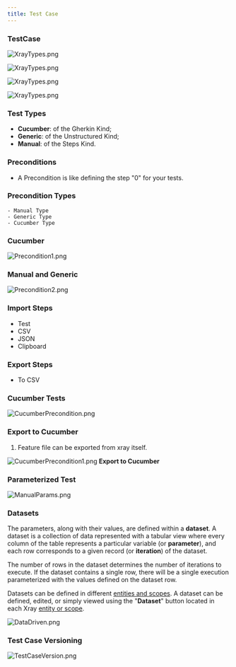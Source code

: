 ```yaml
---
title: Test Case
---
```

### TestCase 
![XrayTypes.png](./static/TestCase1.png)

![XrayTypes.png](./static/TestCase2.png)

![XrayTypes.png](./static/TestCase3.png)

![XrayTypes.png](./static/TestCase.png)

### Test Types
- **Cucumber**: of the Gherkin Kind;
- **Generic**: of the Unstructured Kind;
- **Manual**: of the Steps Kind.

### Preconditions 
- A Precondition is like defining the step "0" for your tests.

### Precondition Types
    - Manual Type
    - Generic Type
    - Cucumber Type

### Cucumber 
![Precondition1.png](./static/Precondition1.png)

### Manual and Generic
![Precondition2.png](./static/Precondition2.png)

### Import Steps

- Test
- CSV
- JSON
- Clipboard

### Export Steps

- To CSV
### Cucumber Tests
![CucumberPrecondition.png](./static/CucumberPrecondition.png)

### Export to Cucumber 

1. Feature file can be exported from xray itself. 

![CucumberPrecondition1.png](./static/CucumberPrecondition1.png)
**Export to Cucumber**

### Parameterized Test
![ManualParams.png](./static/ManualParams.png)

### Datasets

The parameters, along with their values, are defined within a **dataset**. A dataset is a collection of data represented with a tabular view where every column of the table represents a particular variable (or **parameter**), and each row corresponds to a given record (or **iteration**) of the dataset.

The number of rows in the dataset determines the number of iterations to execute. If the dataset contains a single row, there will be a single execution parameterized with the values defined on the dataset row.

Datasets can be defined in different [entities and scopes](https://docs.getxray.app/display/XRAYCLOUD/Parameterized+Tests#ParameterizedTests-Datasetscopes). A dataset can be defined, edited, or simply viewed using the "**Dataset**" button located in each Xray [entity or scope](https://docs.getxray.app/display/XRAYCLOUD/Parameterized+Tests#ParameterizedTests-Datasetscopes).
  
![DataDriven.png](./static/DataDriven.png)

### Test Case Versioning 
![TestCaseVersion.png](./static/TestCaseVersion.png)